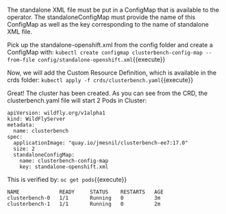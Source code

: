 
The standalone XML file must be put in a ConfigMap that is available to the operator. The standaloneConfigMap must provide the name of this ConfigMap as well as the key corresponding to the name of standalone XML file.

Pick up the standalone-openshift.xml from the config folder and create a ConfigMap with:
`kubectl create configmap clusterbench-config-map --from-file config/standalone-openshift.xml`{{execute}}

Now, we will add the Custom Resource Definition, which is available in the crds folder:
`kubectl apply -f crds/clusterbench.yaml`{{execute}}

Great! The cluster has been created. As you can see from the CRD, the clusterbench.yaml file will start 2 Pods in Cluster:

```
apiVersion: wildfly.org/v1alpha1
kind: WildFlyServer
metadata:
  name: clusterbench
spec:
  applicationImage: "quay.io/jmesnil/clusterbench-ee7:17.0"
  size: 2
  standaloneConfigMap:
    name: clusterbench-config-map
    key: standalone-openshift.xml
```

This is verified by:
`oc get pods`{{execute}}

```
NAME             READY     STATUS    RESTARTS   AGE
clusterbench-0   1/1       Running   0          3m
clusterbench-1   1/1       Running   0          2m
```